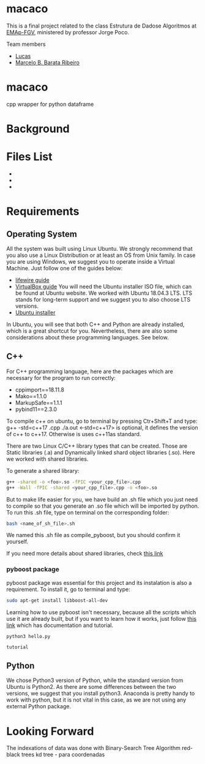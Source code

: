 # macaco
This is a final project related to the class Estrutura de Dadose Algoritmos at [EMAp-FGV](https://emap.fgv.br), ministered by professor Jorge Poco.

Team members
* [Lucas]()
* [Marcelo B. Barata Ribeiro](https://www.linkedin.com/in/marcelo-barata-ribeiro-213b8733/)

# macaco
cpp wrapper for python dataframe

# Background

# Files List
* 
* 
* 

# Requirements
## Operating System
All the system was built using Linux Ubuntu. We strongly recommend that you also use a Linux Distribution or at least an OS from Unix family. In case you are using Windows, we suggest you to operate inside a Virtual Machine. Just follow one of the guides below:
* [lifewire guide](https://www.lifewire.com/run-ubuntu-within-windows-virtualbox-2202098)
* [VirtualBox guide](https://www.virtualbox.org/manual/ch01.html)
You will need the Ubuntu installer ISO file, which can be found at Ubuntu website. We worked with Ubuntu 18.04.3 LTS. LTS stands for long-term support and we suggest you to also choose LTS versions.
* [Ubuntu installer](https://ubuntu.com/download/desktop)

In Ubuntu, you will see that both C++ and Python are already installed, which is a great shortcut for you. Nevertheless, there are also some considerations about these programming languages. See below.

## C++
For C++ programming language, here are the packages which are necessary for the program to run correctly:
* cppimport==18.11.8
* Mako==1.1.0
* MarkupSafe==1.1.1
* pybind11==2.3.0

To compile c++ on ubuntu, go to terminal by pressing Ctr+Shift+T and type:
    g++ -std=c++17 <filename>.cpp
    ./a.out
	<-std=c++17> is optional, it defines the version of c++ to c++17. Otherwise is uses c++11as standard.

There are two Linux C/C++ library types that can be created. Those are Static libraries (.a) and Dynamically linked shard object libraries (.so). Here we worked with shared libraries.

To generate a shared library:
```sh
g++ -shared -o <foo>.so -fPIC <your_cpp_file>.cpp
g++ -Wall -fPIC -shared <your_cpp_file>.cpp -o <foo>.so
```
But to make life easier for you, we have build an .sh file which you just need to compile so that you generate an .so file which will be imported by python. To run this .sh file, type on terminal on the corresponding folder:
```sh
bash <name_of_sh_file>.sh
```
We named this .sh file as compile_pyboost, but you should confirm it yourself.

If you need more details about shared libraries, check [this link](https://helloacm.com/calling-c-shared-library-from-python-code-linux-version/)


### pyboost package
pyboost package was essential for this project and its instalation is also a requirement.
To install it, go to terminal and type:
```sh
sudo apt-get install libboost-all-dev
```
Learning how to use pyboost isn't necessary, because all the scripts which use it are already built, but if you want to learn how it works, just follow [this link](https://www.boost.org/doc/libs/1_68_0/libs/python/doc/html/tutorial/index.html#tutorial.quickstart) which has documentation and tutorial.

	python3 hello.py
    
    tutorial
        

## Python
We chose Python3 version of Python, while the standard version from Ubuntu is Python2. As there are some differences between the two versions, we suggest that you install python3. Anaconda is pretty handy to work with python, but it is not vital in this case, as we are not using any external Python package.

# Looking Forward
The indexations of data was done with Binary-Search Tree Algorithm
red-black trees
kd tree - para coordenadas
